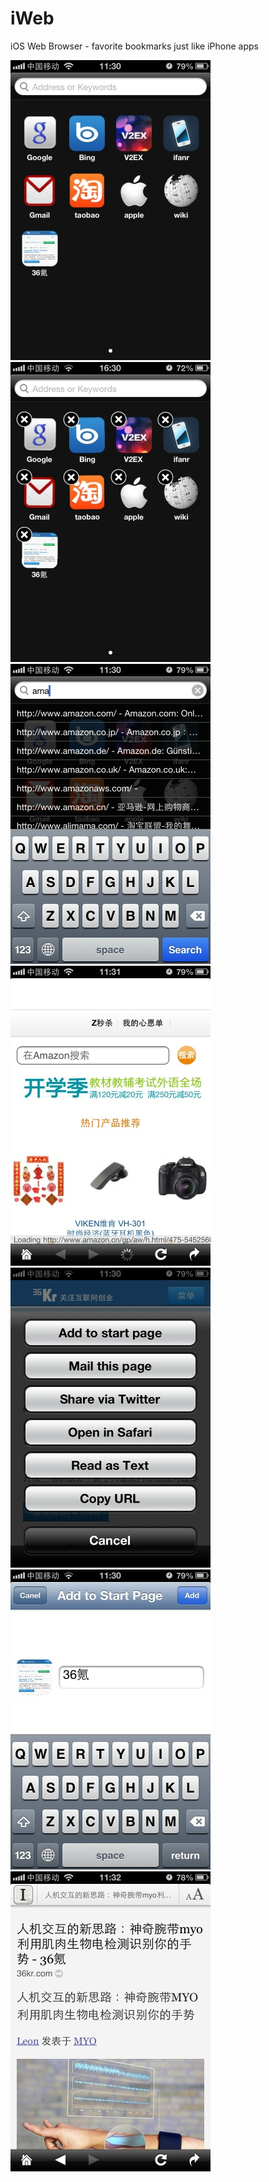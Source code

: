 iWeb
====

iOS Web Browser - favorite bookmarks just like iPhone apps

![Screenshot 1](/Screenshots/a.jpg)
![Screenshot 1](/Screenshots/g.jpg)
![Screenshot 2](/Screenshots/b.jpg)
![Screenshot 3](/Screenshots/c.jpg)
![Screenshot 4](/Screenshots/d.jpg)
![Screenshot 5](/Screenshots/e.jpg)
![Screenshot 6](/Screenshots/f.jpg)
